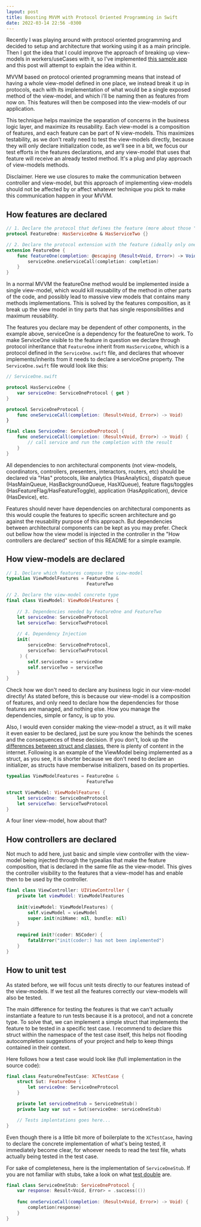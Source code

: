```yaml
---
layout: post
title: Boosting MVVM with Protocol Oriented Programming in Swift
date: 2022-03-14 22:56 -0300
---
```


Recently I was playing around with protocol oriented programming and decided to setup and architecture that working using it as a main principle. Then I got the idea that I could improve the approach of breaking up view-models in workers/useCases with it, so I've implemented [this sample app](https://github.com/pedro-nadolny/swift-mvvm-protocol-oriented) and this post will attempt to explain the idea within it. 

MVVM based on protocol oriented programming means that instead of having a whole view-model defined in one place, we instead break it up in protocols, each with its implementation of what would be a single exposed method of the view-model, and which i'll be naming then as features from now on. This features will then be composed into the view-models of our application. 

This technique helps maximize the separation of concerns in the business logic layer, and maximize its reusability. Each view-model is a composition of features, and each feature can be part of N view-models. This maximizes testability, as we don't really need to test the view-models directly, because they will only declare initialization code, as we'll see in a bit, we focus our test efforts in the features declarations, and any view-model that uses that feature will receive an already tested method. It's a plug and play approach of view-models methods. 

Disclaimer. Here we use closures to make the communication between controller and view-model, but this approach of implementing view-models should not be affected by or affect whatever technique you pick to make this communication happen in your MVVM.

## How features are declared
                 
```swift
// 1. Declare the protocol that defines the feature (more about those "Has" protocols in a bit)
protocol FeatureOne: HasServiceOne & HasServiceTwo {}

// 2. Declare the protocol extension with the feature (ideally only one by protocol)
extension FeatureOne {
    func featureOne(completion: @escaping (Result<Void, Error>) -> Void) {        
        serviceOne.oneServiceCall(completion: completion)
    }
}
```

In a normal MVVM the featureOne method would be implemented inside a single view-model, which would kill reusability of the method in other parts of the code, and possibly lead to massive view models that contains many methods implementations. This is solved by the features composition, as it break up the view model in tiny parts that has single responsibilities and maximum reusability.

The features you declare may be dependent of other components, in the example above, serviceOne is a dependency for the featureOne to work. To make ServiceOne visible to the feature in question we declare through protocol inheritance that `FeatureOne` inherit from `HasServiceOne`, which is a protocol defined in the `ServiceOne.swift` file, and declares that whoever implements/inherits from it needs to declare a serviceOne property. The `ServiceOne.swift` file would look like this: 

```swift
// ServiceOne.swift

protocol HasServiceOne {
    var serviceOne: ServiceOneProtocol { get }
}

protocol ServiceOneProtocol {
    func oneServiceCall(completion: (Result<Void, Error>) -> Void)
}

final class ServiceOne: ServiceOneProtocol {
    func oneServiceCall(completion: (Result<Void, Error>) -> Void) {
        // call service and run the completion with the result
    }
}
```
All dependencies to non architectural components (not view-models, coordinators, controllers, presenters, interactors, routers, etc) should be declared via "Has" protocols, like analytics (HasAnalytics), dispatch queue (HasMainQueue, HasBackgroundQueue, HasXQueue), feature flags/toggles (HasFeatureFlag/HasFeatureToggle), application (HasApplication), device (HasDevice), etc. 

Features should never have dependencies on architectural components as this would couple the features to specific screen architecture and go against the reusability purpose of this approach. But dependencies between architectural components can be kept as you may prefer. Check out bellow how the view model is injected in the controller in the "How controllers are declared" section of this README for a simple example. 

## How view-models are declared
                 
```swift
// 1. Declare which features compose the view-model
typealias ViewModelFeatures = FeatureOne &
                              FeatureTwo

// 2. Declare the view-model concrete type
final class ViewModel: ViewModelFeatures {
    
    // 3. Dependencies needed by FeatureOne and FeatureTwo
    let serviceOne: ServiceOneProtocol
    let serviceTwo: ServiceTwoProtocol
        
    // 4. Dependency Injection
    init(
        serviceOne: ServiceOneProtocol,
        serviceTwo: ServiceTwoProtocol
     ) {
        self.serviceOne = serviceOne
        self.serviceTwo = serviceTwo
    }
}
```

Check how we don't need to declare any business logic in our view-model directly! As stated before, this is because our view-model is a composition of features, and only need to declare how the dependencies for those features are managed, and nothing else. How you manage the dependencies, simple or fancy, is up to you. 

Also, I would even consider making the view-model a struct, as it will make it even easier to be declared, just be sure you know the behinds the scenes and the consequences of these decision. If you don't, look up the [differences between struct and classes](https://docs.swift.org/swift-book/LanguageGuide/ClassesAndStructures.html), there is plenty of content in the internet. Following is an example of the ViewModel being implemented as a struct, as you see, it is shorter because we don't need to declare an initializer, as structs have memberwise initializers, based on its properties.

```swift
typealias ViewModelFeatures = FeatureOne &
                              FeatureTwo

struct ViewModel: ViewModelFeatures {
    let serviceOne: ServiceOneProtocol
    let serviceTwo: ServiceTwoProtocol
}
```
A four liner view-model, how about that?

## How controllers are declared

Not much to add here, just basic and simple view controller with the view-model being injected through the typealias that make the feature composition, that is declared in the same file as the view-model. This gives the controller visibility to the features that a view-model has and enable then to be used by the controller. 

```swift
final class ViewController: UIViewController {
    private let viewModel: ViewModelFeatures
    
    init(viewModel: ViewModelFeatures) {
        self.viewModel = viewModel
        super.init(nibName: nil, bundle: nil)
    }
    
    required init?(coder: NSCoder) {
        fatalError("init(coder:) has not been implemented")
    }
}
```
## How to unit test

As stated before, we will focus unit tests directly to our features instead of the view-models. If we test all the features correctly our view-models will also be tested.

The main difference for testing the features is that we can't actually instantiate a feature to run tests because it is a protocol, and not a concrete type. To solve that, we can implement a simple struct that implements the feature to be tested in a specific test case. I recommend to declare this struct within the namespace of the test case itself, this helps not flooding autocompletion suggestions of your project and help to keep things contained in their context.

Here follows how a test case would look like (full implementation in the source code): 

```swift
final class FeatureOneTestCase: XCTestCase {
    struct Sut: FeatureOne {
        let serviceOne: ServiceOneProtocol
    }

    private let serviceOneStub = ServiceOneStub()
    private lazy var sut = Sut(serviceOne: serviceOneStub)

    // Tests implentations goes here...
}
```

Even though there is a little bit more of boilerplate to the `XCTestCase`, having to declare the concrete implementation of what's being tested, it immediately become clear, for whoever needs to read the test file, whats actually being tested in the test case.

For sake of completeness, here is the implementation of `ServiceOneStub`. If you are not familiar with stubs, take a look on what [test double](https://martinfowler.com/bliki/TestDouble.html) are. 

```swift
final class ServiceOneStub: ServiceOneProtocol {
    var response: Result<Void, Error> = .success(())
    
    func oneServiceCall(completion: (Result<Void, Error>) -> Void) {
        completion(response)
    }
}
```